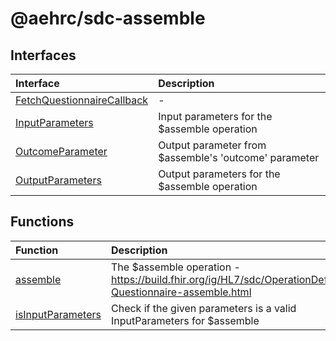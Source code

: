# @aehrc/sdc-assemble

## Interfaces

| Interface | Description |
| :------ | :------ |
| [FetchQuestionnaireCallback](interfaces/FetchQuestionnaireCallback.md) | - |
| [InputParameters](interfaces/InputParameters.md) | Input parameters for the $assemble operation |
| [OutcomeParameter](interfaces/OutcomeParameter.md) | Output parameter from $assemble's 'outcome' parameter |
| [OutputParameters](interfaces/OutputParameters.md) | Output parameters for the $assemble operation |

## Functions

| Function | Description |
| :------ | :------ |
| [assemble](functions/assemble.md) | The $assemble operation - https://build.fhir.org/ig/HL7/sdc/OperationDefinition-Questionnaire-assemble.html |
| [isInputParameters](functions/isInputParameters.md) | Check if the given parameters is a valid InputParameters for $assemble |
